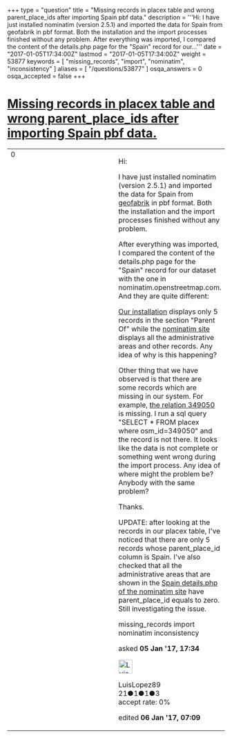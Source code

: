 +++
type = "question"
title = "Missing records in placex table and wrong parent_place_ids after importing Spain pbf data."
description = '''Hi: I have just installed nominatim (version 2.5.1) and imported the data for Spain from geofabrik in pbf format. Both the installation and the import processes finished without any problem.  After everything was imported, I compared the content of the details.php page for the &quot;Spain&quot; record for our...'''
date = "2017-01-05T17:34:00Z"
lastmod = "2017-01-05T17:34:00Z"
weight = 53877
keywords = [ "missing_records", "import", "nominatim", "inconsistency" ]
aliases = [ "/questions/53877" ]
osqa_answers = 0
osqa_accepted = false
+++

<div class="headNormal">

# [Missing records in placex table and wrong parent_place_ids after importing Spain pbf data.](/questions/53877/missing-records-in-placex-table-and-wrong-parent_place_ids-after-importing-spain-pbf-data)

</div>

<div id="main-body">

<div id="askform">

<table id="question-table" style="width:100%;">
<colgroup>
<col style="width: 50%" />
<col style="width: 50%" />
</colgroup>
<tbody>
<tr>
<td style="width: 30px; vertical-align: top"><div class="vote-buttons">
<span id="post-53877-upvote" class="ajax-command post-vote up" rel="nofollow" title="I like this post (click again to cancel)"> </span>
<div id="post-53877-score" class="post-score" title="current number of votes">
0
</div>
<span id="post-53877-downvote" class="ajax-command post-vote down" rel="nofollow" title="I dont like this post (click again to cancel)"> </span> <span id="favorite-mark" class="ajax-command favorite-mark" rel="nofollow" title="mark/unmark this question as favorite (click again to cancel)"> </span>
<div id="favorite-count" class="favorite-count">
&#10;</div>
</div></td>
<td><div id="item-right">
<div class="question-body">
<p>Hi:</p>
<p>I have just installed nominatim (version 2.5.1) and imported the data for Spain from <a href="http://download.geofabrik.de/europe/spain.html">geofabrik</a> in pbf format. Both the installation and the import processes finished without any problem.</p>
<p>After everything was imported, I compared the content of the details.php page for the "Spain" record for our dataset with the one in nominatim.openstreetmap.com. And they are quite different:</p>
<p><a href="http://osm.tubaritu.com/details.php?place_id=3720192">Our installation</a> displays only 5 records in the section "Parent Of" while the <a href="https://nominatim.openstreetmap.org/details.php?place_id=159419888">nominatim site</a> displays all the administrative areas and other records. Any idea of why is this happening?</p>
<p>Other thing that we have observed is that there are some records which are missing in our system. For example, <a href="https://www.openstreetmap.org/relation/349050">the relation 349050</a> is missing. I run a sql query "SELECT * FROM placex where osm_id=349050" and the record is not there. It looks like the data is not complete or something went wrong during the import process. Any idea of where might the problem be? Anybody with the same problem?</p>
<p>Thanks.</p>
<p>UPDATE: after looking at the records in our placex table, I've noticed that there are only 5 records whose parent_place_id column is Spain. I've also checked that all the administrative areas that are shown in the <a href="https://nominatim.openstreetmap.org/details.php?place_id=159419888">Spain details.php of the nominatim site</a> have parent_place_id equals to zero. Still investigating the issue.</p>
</div>
<div id="question-tags" class="tags-container tags">
<span class="post-tag tag-link-missing_records" rel="tag" title="see questions tagged &#39;missing_records&#39;">missing_records</span> <span class="post-tag tag-link-import" rel="tag" title="see questions tagged &#39;import&#39;">import</span> <span class="post-tag tag-link-nominatim" rel="tag" title="see questions tagged &#39;nominatim&#39;">nominatim</span> <span class="post-tag tag-link-inconsistency" rel="tag" title="see questions tagged &#39;inconsistency&#39;">inconsistency</span>
</div>
<div id="question-controls" class="post-controls">
&#10;</div>
<div class="post-update-info-container">
<div class="post-update-info post-update-info-user">
<p>asked <strong>05 Jan '17, 17:34</strong></p>
<img src="https://secure.gravatar.com/avatar/08757e88b3d4d98d7045b20f8339b794?s=32&amp;d=identicon&amp;r=g" class="gravatar" width="32" height="32" alt="LuisLopez89&#39;s gravatar image" />
<p><span>LuisLopez89</span><br />
<span class="score" title="21 reputation points">21</span><span title="1 badges"><span class="badge1">●</span><span class="badgecount">1</span></span><span title="1 badges"><span class="silver">●</span><span class="badgecount">1</span></span><span title="3 badges"><span class="bronze">●</span><span class="badgecount">3</span></span><br />
<span class="accept_rate" title="Rate of the user&#39;s accepted answers">accept rate:</span> <span title="LuisLopez89 has no accepted answers">0%</span></p>
</div>
<div class="post-update-info post-update-info-edited">
<p><span> edited <strong>06 Jan '17, 07:09</strong> </span></p>
</div>
</div>
<div id="comments-container-53877" class="comments-container">
&#10;</div>
<div id="comment-tools-53877" class="comment-tools">
&#10;</div>
<div class="clear">
&#10;</div>
<div id="comment-53877-form-container" class="comment-form-container">
&#10;</div>
<div class="clear">
&#10;</div>
</div></td>
</tr>
</tbody>
</table>

</div>

</div>

